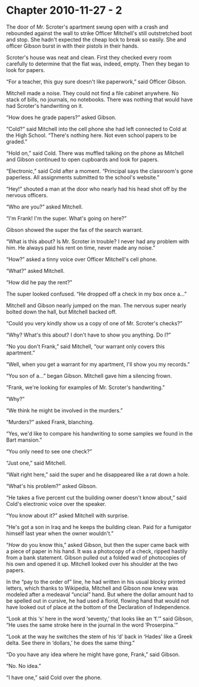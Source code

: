 # Chapter 2010-11-27 - 2

The door of Mr. Scroter's apartment swung open with a crash and rebounded against
the wall to strike Officer Mitchell's still outstretched boot and stop.  She hadn't expected the
cheap lock to break so easily.  She and officer Gibson burst in with their pistols in
their hands.

Scroter's house was neat and clean.  First they checked every room carefully to determine
that the flat was, indeed, empty.  Then they began to look for papers.

“For a teacher, this guy sure doesn't like paperwork,” said Officer Gibson.

Mitchell made a noise.  They could not find a file cabinet anywhere.  No stack of bills, no
journals, no notebooks.  There was nothing that would have had Scroter's handwriting on
it.

“How does he grade papers?” asked Gibson.

“Cold?” said Mitchell into the cell phone she had left connected to Cold at the High School.
“There's nothing here.  Not even school papers to be graded.”

“Hold on,” said Cold.  There was muffled talking on the phone as Mitchell and Gibson continued
to open cupboards and look for papers.

“Electronic,” said Cold after a moment.  “Principal says the classroom's gone paperless. All
assignments submitted to the school's website.”

“Hey!” shouted a man at the door who nearly had his head shot off by the nervous officers.

“Who are you?” asked Mitchell.

“I'm Frank! I'm the super.  What's going on here?”

Gibson showed the super the fax of the search warrant.

“What is this about? Is Mr. Scroter in trouble? I never had any problem with him.  He always paid
his rent on time, never made any noise.”

“How?” asked a tinny voice over Officer Mitchell's cell phone.

“What?” asked Mitchell.

“How did he pay the rent?”

The super looked confused.  “He dropped off a check in my box once a…”

Mitchell and Gibson nearly jumped on the man.  The nervous super nearly bolted down the hall, but
Mitchell backed off.

“Could you very kindly show us a copy of one of Mr.
Scroter's checks?”

“Why?  What's this about?  I don't have to show you anything. Do I?”

“No you don't Frank,” said Mitchell, “our warrant only covers this apartment.”

“Well, when you get a warrant for my apartment, I'll show you my records.”

“You son of a…” began Gibson.  Mitchell gave him a silencing frown.

“Frank, we're looking for examples of Mr. Scroter's handwriting.”

“Why?”

“We think he might be involved in the murders.”

“Murders?” asked Frank, blanching.

“Yes, we'd like to compare his handwriting to some samples we found in the Bart
mansion.”

“You only need to see one check?”

“Just one,” said Mitchell.

“Wait right here,” said the super and he disappeared like a rat down a hole.

“What's his problem?” asked Gibson.

“He takes a five percent cut the building owner doesn't know about,” said Cold's electronic
voice over the speaker.

“You know about it?” asked Mitchell with surprise.

“He's got a son in Iraq and he keeps the building clean.  Paid for a fumigator himself last
year when the owner wouldn't.”

“*How* do you know this,” asked Gibson, but then the super came back with a piece of paper
in his hand.  It was a photocopy of a check, ripped hastily from a bank statement.  Gibson
pulled out a folded wad of photocopies of his own and opened it up.  Mitchell looked over
his shoulder at the two papers.  

In the “pay to the order of” line, he had written in his usual blocky printed letters, which
thanks to Wikipedia, Mitchell and Gibson now knew was modeled after a medeaval “uncial” hand.
But where the dollar amount had to be spelled out in cursive, he had used a florid, flowing
hand that would not have looked out of place at the bottom of the Declaration of Independence.

“Look at this ‘s’ here in the word ‘seventy,’ that looks like an ‘f.’” said Gibson, “He uses the same
stroke here in the journal in the word ‘Proserpina.’”

“Look at the way he switches the stem of his ‘d’ back in ‘Hades’ like a Greek delta.  See there
in ‘dollars,’ he does the same thing.”

“Do you have any idea where he might have gone, Frank,” said Gibson.

“No.  No idea.”

“I have one,” said Cold over the phone.
